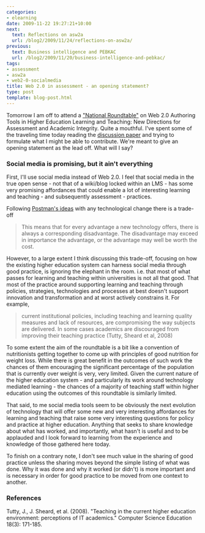 ```yaml
---
categories:
- elearning
date: 2009-11-22 19:27:21+10:00
next:
  text: Reflections on asw2a
  url: /blog2/2009/11/24/reflections-on-asw2a/
previous:
  text: Business intelligence and PEBKAC
  url: /blog2/2009/11/20/business-intelligence-and-pebkac/
tags:
- assessment
- asw2a
- web2-0-socialmedia
title: Web 2.0 in assessment - an opening statement?
type: post
template: blog-post.html
---
```

Tomorrow I am off to attend a ["National Roundtable"](http://web2assessmentroundtable.pbworks.com/) on Web 2.0 Authoring Tools in Higher Education Learning and Teaching: New Directions for Assessment and Academic Integrity. Quite a mouthful. I've spent some of the traveling time today reading the [discussion paper](http://web2assessmentroundtable.pbworks.com//f/ASW2A+Discussion+Paper.pdf) and trying to formulate what I might be able to contribute. We're meant to give an opening statement as the lead off. What will I say?

### Social media is promising, but it ain't everything

First, I'll use social media instead of Web 2.0. I feel that social media in the true open sense - not that of a wiki/blog locked within an LMS - has some very promising affordances that could enable a lot of interesting learning and teaching - and subsequently assessment - practices.

Following [Postman's ideas](http://www.mat.upm.es/~jcm/neil-postman--five-things.html) with any technological change there is a trade-off

> This means that for every advantage a new technology offers, there is always a corresponding disadvantage. The disadvantage may exceed in importance the advantage, or the advantage may well be worth the cost.

However, to a large extent I think discussing this trade-off, focusing on how the existing higher education system can harness social media through good practice, is ignoring the elephant in the room. i.e. that most of what passes for learning and teaching within universities is not all that good. That most of the practice around supporting learning and teaching through policies, strategies, technologies and processes at best doesn't support innovation and transformation and at worst actively constrains it. For example,

> current institutional policies, including teaching and learning quality measures and lack of resources, are compromising the way subjects are delivered. In some cases academics are discouraged from improving their teaching practice (Tutty, Sheard et al, 2008)

To some extent the aim of the roundtable is a bit like a convention of nutritionists getting together to come up with principles of good nutrition for weight loss. While there is great benefit in the outcomes of such work the chances of them encouraging the significant percentage of the population that is currently over weight is very, very limited. Given the current nature of the higher education system - and particularly its work around technology mediated learning - the chances of a majority of teaching staff within higher education using the outcomes of this roundtable is similarly limited.

That said, to me social media tools seem to be obviously the next evolution of technology that will offer some new and very interesting affordances for learning and teaching that raise some very interesting questions for policy and practice at higher education. Anything that seeks to share knowledge about what has worked, and importantly, what hasn't is useful and to be applauded and I look forward to learning from the experience and knowledge of those gathered here today.

To finish on a contrary note, I don't see much value in the sharing of good practice unless the sharing moves beyond the simple listing of what was done. Why it was done and why it worked (or didn't) is more important and is necessary in order for good practice to be moved from one context to another.

### References

Tutty, J., J. Sheard, et al. (2008). "Teaching in the current higher education environment: perceptions of IT academics." Computer Science Education 18(3): 171-185.